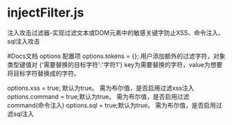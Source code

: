 # injectFilter.js
注入攻击过滤器-实现过滤文本或DOM元素中的敏感关键字防止XSS、命令注入、sql注入攻击


#Docs文档
options 配置项
options.tokens = {}; 用户添加额外的过滤字符，对象类型键值对
{'需要替换的目标字符':'字符1'}  key为需要替换的字符，value为想要将目标字符替换成的字符。

options.xss = true; 默认为true。 需为布尔值，是否启用过滤xss注入
options.command = true;默认为true。 需为布尔值，是否启用过滤command(命令注入)
options.sql = true;默认为true。 需为布尔值，是否启用过滤sql注入
